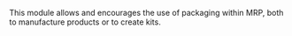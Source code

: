This module allows and encourages the use of packaging within MRP, both to
manufacture products or to create kits.
